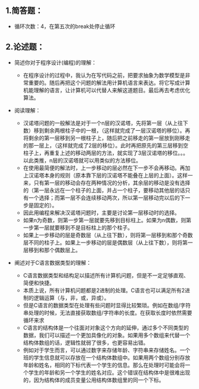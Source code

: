 ## 1.简答题：
+ 循环次数：4，在第五次的break处停止循环

## 2.论述题：
+ 简述你对于程序设计(编程)的理解：
    + 在程序设计的过程中，我认为在写代码之前，把要求抽象为数学模型是非常重要的。随后再把这个问题的解法用计算机语言来表达。将它写成计算机能理解的语言，让计算机可以代替人来解这道题目。最后再去考虑优化算法。

+ 阅读理解：
    + 汉诺塔问题的一般解法是对于一个n层的汉诺塔，先将第一层（从上往下数）移到剩余两根柱子中的一根，（这样就完成了一层汉诺塔的移位）。再将剩余的第一层移到另一根柱子上，随后把之前移走的第一层放到刚移走的那一层上，（这样就完成了2层的移位）。此时再把原先的第三层移到空柱子上，再重复上述的移动两层的方法，就实现了3层汉诺塔的移位。。。以此类推，n层的汉诺塔就可以用类似的方法移位。
    + 在使用最简便的解法时，上一步移动的层必然在下一步不会再移动。再加上汉诺塔本身的规则（原本靠下层的汉诺塔不能叠在上层的上面）。这样一来，只有第一层的移动会存在两种情况的分析，其余层的移动是没有选择的（第一层永远在一个柱子的上面，并占一个柱子，要移动其他层的话只有一个选择；而第一层不会连续移动两次，所以第一层移动完以后的下一步是固定的）。
    + 因此用编程来解决汉诺塔问题时，主要是讨论第一层移动时的选择。
    + 如果n为奇数，则第一步第一层就要先移到目标柱上。如果为n偶数，则第一步第一层就要移到不是目标柱上的那个柱子。
    + 如果上一步移动的层是奇数层（从上往下数），则将第一层移到和那个奇数层不同的柱子上。如果上一步移动的层是偶数层（从上往下数），则将第一层移到和那个偶数层上。

+ 阐述对于C语言数据类型的理解：
    + C语言数据类型和结构足以描述所有计算机问题，但是不一定足够直观、简便和快捷。
    + 本质上说，所有计算机问题都是2进制的处理。C语言也可以满足所有2进制的逻辑运算（与，非，或，异或）。
    + 但是C语言的数据类型在处理有些问题时显得比较繁琐。例如在数组/字符串处理的时候，无法直接获取数组/字符串的长度。在获取长度时依然需要循环来求
    + C语言的结构体是一个往面对对象这个方向的延伸，通过多个不同类型的数据，我们可以描述一个更加具像化的对象。如果用多个数组来代替一个结构体数组的话，逻辑性就弱了很多，也更容易出错。
    + 例如对于学生而言，可以通过数字来存储年龄、字符串来存储姓名。一个班的学生信息就可以存放在一个结构体数组中。如果用两个数组分别存放年龄和姓名，相同的下标代表一个学生的信息。那么在处理时可能会将一个学生的年龄和另一个学生的姓名对应。这个错误在结构体中是很难出现的，因为结构体的成员变量公用结构体数组里的同一个下标。